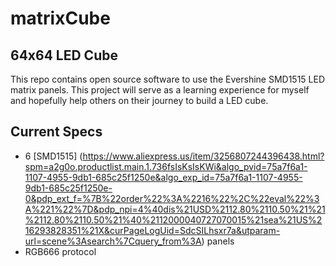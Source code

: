 # matrixCube

## 64x64 LED Cube
This repo contains open source software to use the Evershine SMD1515 LED matrix panels. This project will serve as a learning experience for myself and hopefully help others on their journey to build a LED cube. 

## Current Specs
* 6 [SMD1515] (https://www.aliexpress.us/item/3256807244396438.html?spm=a2g0o.productlist.main.1.736fsIsKsIsKWi&algo_pvid=75a7f6a1-1107-4955-9db1-685c25f1250e&algo_exp_id=75a7f6a1-1107-4955-9db1-685c25f1250e-0&pdp_ext_f=%7B%22order%22%3A%2216%22%2C%22eval%22%3A%221%22%7D&pdp_npi=4%40dis%21USD%2112.80%2110.50%21%21%2112.80%2110.50%21%40%2112000040727070015%21sea%21US%216293828351%21X&curPageLogUid=SdcSILhsxr7a&utparam-url=scene%3Asearch%7Cquery_from%3A) panels
* RGB666 protocol

